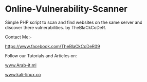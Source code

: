 # Online-Vulnerability-Scanner
Simple PHP script to scan and find websites on the same server and discover there vulnerabilities. by TheBlaCkCoDeR.


Contact Me:-

https://www.facebook.com/TheBlaCkCoDeR09





Follow our Tutorials and Articles on:

www.Arab-it.ml

www.kali-linux.co

